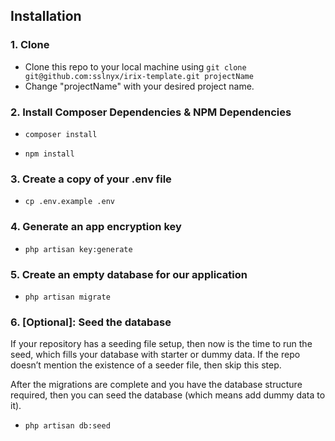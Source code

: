 
## Installation

### 1. Clone

- Clone this repo to your local machine using `git clone git@github.com:sslnyx/irix-template.git projectName`
- Change "projectName" with your desired project name.

### 2. Install Composer Dependencies & NPM Dependencies

- `composer install`

- `npm install`

### 3. Create a copy of your .env file

- `cp .env.example .env`

### 4. Generate an app encryption key

- `php artisan key:generate`


### 5. Create an empty database for our application

- `php artisan migrate`


### 6. [Optional]: Seed the database

If your repository has a seeding file setup, then now is the time to run the seed, which fills your database with starter or dummy data. If the repo doesn’t mention the existence of a seeder file, then skip this step.

After the migrations are complete and you have the database structure required, then you can seed the database (which means add dummy data to it).

- `php artisan db:seed`
